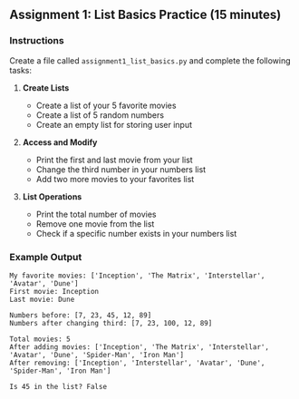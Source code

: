 ## Assignment 1: List Basics Practice (15 minutes)

### Instructions
Create a file called `assignment1_list_basics.py` and complete the following tasks:

1. **Create Lists**
   - Create a list of your 5 favorite movies
   - Create a list of 5 random numbers
   - Create an empty list for storing user input

2. **Access and Modify**
   - Print the first and last movie from your list
   - Change the third number in your numbers list
   - Add two more movies to your favorites list

3. **List Operations**
   - Print the total number of movies
   - Remove one movie from the list
   - Check if a specific number exists in your numbers list

### Example Output
```
My favorite movies: ['Inception', 'The Matrix', 'Interstellar', 'Avatar', 'Dune']
First movie: Inception
Last movie: Dune

Numbers before: [7, 23, 45, 12, 89]
Numbers after changing third: [7, 23, 100, 12, 89]

Total movies: 5
After adding movies: ['Inception', 'The Matrix', 'Interstellar', 'Avatar', 'Dune', 'Spider-Man', 'Iron Man']
After removing: ['Inception', 'Interstellar', 'Avatar', 'Dune', 'Spider-Man', 'Iron Man']

Is 45 in the list? False
```